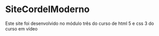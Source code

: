 # SiteCordelModerno
 Este site foi desenvolvido no módulo três do curso de html 5 e css 3 do curso em vídeo
